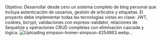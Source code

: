 Objetivo:
Desarrollar desde cero un sistema completo de blog personal que incluya autenticación de
usuarios, gestión de artículos y etiquetas. El proyecto debe implementar todas las tecnologías
vistas en clase: JWT, cookies, bcrypt, validaciones con express-validator, relaciones de
Sequelize y operaciones CRUD completas con eliminación cascada y lógica.
![Uploading simpson-homer-simpson-4254863.webp…]()

